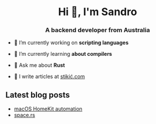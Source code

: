 <h1 align="center">Hi 👋, I'm Sandro</h1>
<h3 align="center">A backend developer from Australia</h3>

- 🔭 I’m currently working on **scripting languages**

- 🌱 I’m currently learning **about compilers**

- 💬 Ask me about **Rust**

- 📝 I write articles at [stikić.com](https://stikić.com)

## Latest blog posts

<!-- BLOG-POST-LIST:START -->
- [macOS HomeKit automation](https://stikić.com/macos-homekit-automation/)
- [space.rs](https://stikić.com/space-rs/)
<!-- BLOG-POST-LIST:END -->
